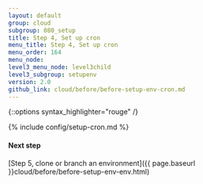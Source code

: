 ```yaml
---
layout: default
group: cloud
subgroup: 080_setup
title: Step 4, Set up cron
menu_title: Step 4, Set up cron
menu_order: 164
menu_node: 
level3_menu_node: level3child
level3_subgroup: setupenv
version: 2.0
github_link: cloud/before/before-setup-env-cron.md
---
```


{::options syntax_highlighter="rouge" /}

{% include config/setup-cron.md %}

#### Next step
[Step 5, clone or branch an environment]({{ page.baseurl }}cloud/before/before-setup-env-env.html)
